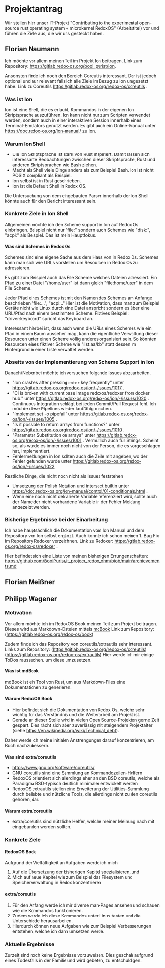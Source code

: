 # Projektantrag
Wir stellen hier unser IT-Projekt "Contributing to the experimental open-source rust operating system + microkernel RedoxOS" (Arbeitstitel) vor und führen die Ziele aus, die wir uns gesteckt haben.

## Florian Naumann

Ich möchte vor allem meinen Teil im Projekt Ion beitragen. 
Link zum Repository: https://gitlab.redox-os.org/bool_purist/ion.

Ansonsten finde ich noch den Bereich Coreutils interessant.
Der ist jedoch optional und nur relevant falls ich alle Ziele im Bezug zu Ion umgesetzt habe. 
Link zu Coreutils https://gitlab.redox-os.org/redox-os/coreutils .

### Was ist Ion 

Ion ist eine Shell, die es erlaubt, Kommandos in der eigenen Ion Skriptsprache auszuführen.
Ion kann nicht nur zum Scripten verwendet werden, sondern 
auch in einer interaktiven Session innerhalb eines Terminal-Emulators genutzt werden.
Es gibt auch ein Online-Manual unter https://doc.redox-os.org/ion-manual/ zu Ion.

### Warum Ion Shell

- Die Ion Skriptsprache ist stark von Rust inspiriert. 
  Damit lassen sich interessante Beobachtungen zwischen dieser Skriptsprache, Rust und anderen Skriptsprachen wie Bash ziehen.
- Macht als Shell viele Dinge anders als zum Beispiel Bash. Ion ist nicht POSIX compliant als Beispiel.
- Ion selbst ist in Rust geschrieben.
- Ion ist die Default Shell in Redox OS.

Die Untersuchung von dem eingebauten Parser innerhalb der Ion Shell könnte 
auch für den Bericht interessant sein.

### Konkrete Ziele in Ion Shell

Allgemeinen möchte ich den  Scheme support in Ion auf Redox Os einbringen. 
Beispiel nicht nur "file:" sondern auch Schemes wie "disk:", "acpi:" als Beispiel.
Das ist mein Hauptfokus. 

#### Was sind Schemes in Redox Os

Schemes sind eine eigene Sache aus dem Haus von in Redox Os.
Schemes kann man sich wie URLs vorstellen um Resourcen in Redox Os zu adressieren.

Es gibt zum Beispiel auch das File Scheme welches Dateien adressiert.
Ein Pfad zu einer Datei "/home/user" ist dann gleich "file:home/user" in dem File Scheme.

Jeder Pfad eines Schemes ist mit den Namen des Schemes am Anfange beschrieben "file:...", "acpi:.."
Hier ist die Motivation, dass man zum Beispiel Geräte nicht wie Linux durch eine Datei anspricht 
sondern es über eine URL/Pfad nach einem bestimmten Scheme. Fiktives Beispiel: "driver:keyboard" spricht das 
Keyboard an. 

Interessant hierbei ist, dass auch wenn die URLs eines Schemes wie ein Pfad in einem Baum aussehen mag, 
kann die eigentliche Verwaltung dieser Resourcen unter einen Scheme völlig anderes organisiert sein.
So könnten Resourcen eines fiktiver Scheme wie "list:aa/bb" statt dessen im Hintergrund in einer Liste verwaltet werden.

### Abseits von der Implementierung von Scheme Support in Ion

Danach/Nebenbei möchte ich versuchen folgende Issues abzuarbeiten.

- "Ion crashes after pressing `enter` key frequently" unter https://gitlab.redox-os.org/redox-os/ion/-/issues/1017 .
- "Ci is broken with current base image redoxos/redoxer from docker hub." unter https://gitlab.redox-os.org/redox-os/ion/-/issues/1020 .
  Continuous Integration schlägt bei jeden Commit/Pull Request fehl. Ich möchte diese Pipelines wieder lauffähig machen.
- "Implement set -o pipefail" unter https://gitlab.redox-os.org/redox-os/ion/-/issues/1005 .
- "Is it possible to return arrays from functions?" unter https://gitlab.redox-os.org/redox-os/ion/-/issues/1010 .
- "Parameter Substitution on arrays" unter https://gitlab.redox-os.org/redox-os/ion/-/issues/1001 .
  Vermutlich auch für Strings.
  Scheint so, als wurde es immer noch nicht von der Person, die es vorgeschlagen hat, implementiert. 
- Fehlermeldungen in Ion sollten auch die Zeile mit angeben, wo der Fehler gefunden wurde unter https://gitlab.redox-os.org/redox-os/ion/-/issues/1022

Restliche Dinge, die nicht noch nicht als Issues feststehen

- Umsetzung der Polish Notation und intersect builtin unter https://doc.redox-os.org/ion-manual/control/01-conditionals.html .
- Wenn eine noch nicht deklarierte Variable referenziert wird, 
  sollte auch der Name der nicht vorhandene Variable in der Fehler Meldung angezeigt werden.

### Bisherige Ergebnisse bei der Einarbeitung

Ich habe hauptsächlich die Dokumentation vom Ion Manual und dem Repository von Ion selbst ergänzt.
Auch konnte ich schon meinen 1. Bug Fix im Repository Redoxer verzeichnen.
Link zu Redoxer: https://gitlab.redox-os.org/redox-os/redoxer .

Hier befindet sich eine Liste von meinen bisherigen Errungenschaften: 
https://github.com/BoolPurist/it_project_redox_ohm/blob/main/archievements.md

## Florian Meißner

## Philipp Wagener

### Motivation

Vor allem möchte ich im RedoxOS Book meinen Teil zum Projekt beitragen. 
Dieses wird aus Markdown-Dateien mittels [mdBook](https://gitlab.redox-os.org/redox-os/mdBook)
Link zum Repository: (https://gitlab.redox-os.org/redox-os/book)

Zudem finde ich das Repository von coreutils/extrautils sehr interessant.
Links zum Repository: (https://gitlab.redox-os.org/redox-os/coreutils) (https://gitlab.redox-os.org/redox-os/extrautils)
Hier werde ich mir einige ToDos raussuchen, um diese umzusetzen.

#### Was ist mdBook

mdBook ist ein Tool von Rust, um aus Markdown-Files eine Dokumentationen zu generieren.

#### Warum RedoxOS Book

- Hier befindet sich die Dokumentation von Redox Os, welche sehr wichtig für das Verständnis und die Weiterarbeit am Projekt ist.
- Gerade an dieser Stelle wird in vielen Open Source-Projekten gerne Zeit gespart. Dies rächt sich aber zuverlässig mit steigendem Projektalter (siehe https://en.wikipedia.org/wiki/Technical_debt).

Daher werde ich meine initialen Anstrengungen darauf konzentrieren, am Buch nachzubessern.

#### Was sind extra/coreutils

- https://www.gnu.org/software/coreutils/
- GNU coreutils sind eine Sammlung an Kommandozeilen-Helfern
- RedoxOS orientiert sich allerdings eher an den BSD coreutils, welche als Paradigma BSD-typisch deutlich minimaler entwickelt werden
- RedoxOS extrautils stellen eine Erweiterung der Utilities-Sammlung durch beliebte und nützliche Tools, die allerdings nicht zu den coreutils gehören, dar.

#### Warum extra/coreutils

- extra/coreutils sind nützliche Helfer, welche meiner Meinung nach mit eingebunden werden sollten.

### Konkrete Ziele
#### RedoxOS Book

Aufgrund der Vielfältigkeit an Aufgaben werde ich mich
1. Auf die Übersetzung der bisherigen Kapitel spezialisieren, und
2. Mich auf neue Kapitel wie zum Beispiel das Filesystem und Speicherverwaltung in Redox konzentrieren

#### extra/coreutils

1. Für den Anfang werde ich mir diverse man-Pages ansehen und schauen wie die Kommandos funktionieren.
2. Zudem werde ich diese Kommandos unter Linux testen und die Unterschiede herausarbeiten.
3. Hierdurch können neue Aufgaben wie zum Beispiel Verbesserungen entstehen, welche ich dann umsetzen werde.

### Aktuelle Ergebnisse

Zurzeit sind noch keine Ergebnisse vorzuweisen. Dies geschah aufgrund eines Todesfalls in der Familie und wird gebeten, zu entschuldigen.
